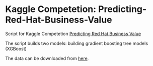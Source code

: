 # Kaggle Competetion: Predicting-Red-Hat-Business-Value

Script for Kaggle Competetion [Predicting Red Hat Business Value](https://www.kaggle.com/c/predicting-red-hat-business-value)

The script builds two models: building gradient boosting tree models (XGBoost) 

The data can be downloaded from [here](https://www.kaggle.com/c/predicting-red-hat-business-value/data).
